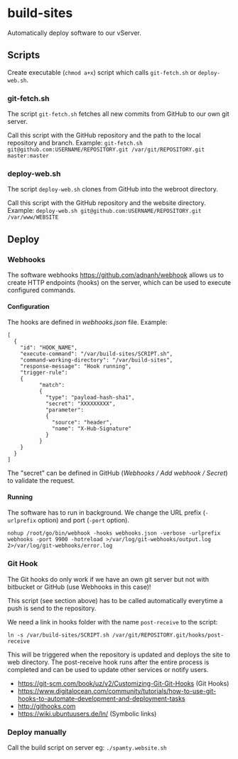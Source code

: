 # build-sites

Automatically deploy software to our vServer. 

## Scripts

Create executable (`chmod a+x`) script which calls `git-fetch.sh` or `deploy-web.sh`.

### git-fetch.sh

The script `git-fetch.sh` fetches all new commits from GitHub to our own git server.

Call this script with the GitHub repository and the path to the local repository and branch. Example: `git-fetch.sh git@github.com:USERNAME/REPOSITORY.git /var/git/REPOSITORY.git master:master`

### deploy-web.sh

The script `deploy-web.sh` clones from GitHub into the webroot directory.

Call this script with the GitHub repository and the website directory. Example: `deploy-web.sh git@github.com:USERNAME/REPOSITORY.git /var/www/WEBSITE`


## Deploy

### Webhooks

The software webhooks <https://github.com/adnanh/webhook> allows us to create HTTP endpoints (hooks) on the server, which can be used to execute configured commands.

#### Configuration

The hooks are defined in *webhooks.json* file. Example:

```
[
  {
    "id": "HOOK_NAME",
    "execute-command": "/var/build-sites/SCRIPT.sh",
    "command-working-directory": "/var/build-sites",
    "response-message": "Hook running",
    "trigger-rule":
    {
          "match":
          {
            "type": "payload-hash-sha1",
            "secret": "XXXXXXXXX",
            "parameter":
            {
              "source": "header",
              "name": "X-Hub-Signature"
            }
          }
    }
  }
]
```

The "secret" can be defined in GitHub (*Webhooks / Add webhook / Secret*) to validate the request.

#### Running

The software has to run in background. We change the URL prefix (`-urlprefix` option) and port (`-port` option).

```
nohup /root/go/bin/webhook -hooks webhooks.json -verbose -urlprefix webhooks -port 9900 -hotreload >/var/log/git-webhooks/output.log 2>/var/log/git-webhooks/error.log
```

### Git Hook

The Git hooks do only work if we have an own git server but not with bitbucket or GitHub (use Webhooks in this case)!

This script (see section above) has to be called automatically everytime a push is send to the repository.

We need a link in hooks folder with the name `post-receive` to the script:

    ln -s /var/build-sites/SCRIPT.sh /var/git/REPOSITORY.git/hooks/post-receive

This will be triggered when the repository is updated and deploys the site to web directory.
The post-receive hook runs after the entire process is completed and can be used to update other services or notify users.

* <https://git-scm.com/book/uz/v2/Customizing-Git-Git-Hooks> (Git Hooks)
* <https://www.digitalocean.com/community/tutorials/how-to-use-git-hooks-to-automate-development-and-deployment-tasks>
* <http://githooks.com>
* <https://wiki.ubuntuusers.de/ln/> (Symbolic links)

### Deploy manually

Call the build script on server eg: `./spamty.website.sh` 